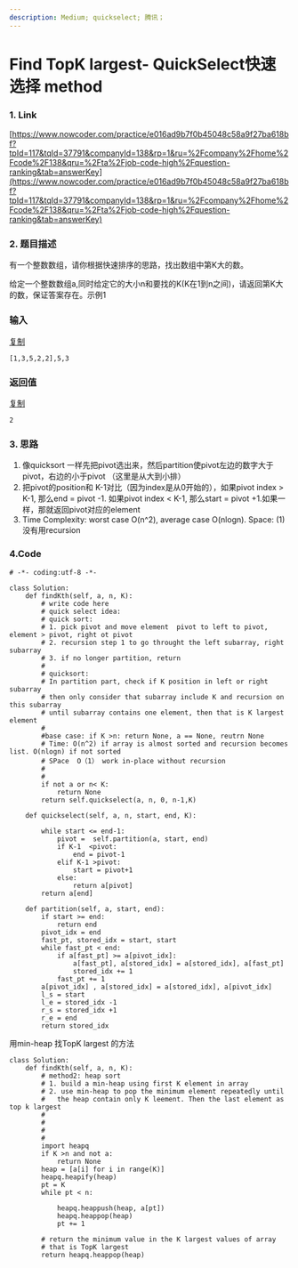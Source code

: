 ```yaml
---
description: Medium; quickselect; 腾讯；
---
```


# Find TopK largest- QuickSelect快速选择 method

### 1. Link

[https://www.nowcoder.com/practice/e016ad9b7f0b45048c58a9f27ba618bf?tpId=117&tqId=37791&companyId=138&rp=1&ru=%2Fcompany%2Fhome%2Fcode%2F138&qru=%2Fta%2Fjob-code-high%2Fquestion-ranking&tab=answerKey](https://www.nowcoder.com/practice/e016ad9b7f0b45048c58a9f27ba618bf?tpId=117&tqId=37791&companyId=138&rp=1&ru=%2Fcompany%2Fhome%2Fcode%2F138&qru=%2Fta%2Fjob-code-high%2Fquestion-ranking&tab=answerKey)

### 2. 题目描述

有一个整数数组，请你根据快速排序的思路，找出数组中第K大的数。

给定一个整数数组a,同时给定它的大小n和要找的K\(K在1到n之间\)，请返回第K大的数，保证答案存在。示例1

### 输入

[复制](javascript:void%280%29;)

```text
[1,3,5,2,2],5,3
```

### 返回值

[复制](javascript:void%280%29;)

```text
2
```



### 3. 思路

1. 像quicksort 一样先把pivot选出来，然后partition使pivot左边的数字大于pivot，右边的小于pivot （这里是从大到小排）
2. 把pivot的position和 K-1对比（因为index是从0开始的），如果pivot index &gt; K-1, 那么end = pivot -1. 如果pivot index &lt; K-1,  那么start = pivot +1.如果一样，那就返回pivot对应的element
3. Time Complexity:   worst case O\(n^2\), average case O\(nlogn\). Space: \(1\) 没有用recursion

### 4.Code

```text
# -*- coding:utf-8 -*-

class Solution:
    def findKth(self, a, n, K):
        # write code here
        # quick select idea:
        # quick sort:
        # 1. pick pivot and move element  pivot to left to pivot, element > pivot, right ot pivot
        # 2. recursion step 1 to go throught the left subarray, right subarray
        # 3. if no longer partition, return 
        #
        # quicksort:
        # In partition part, check if K position in left or right subarray
        # then only consider that subarray include K and recursion on this subarray
        # until subarray contains one element, then that is K largest element
        #
        #base case: if K >n: return None, a == None, reutrn None
        # Time: O(n^2) if array is almost sorted and recursion becomes list. O(nlogn) if not sorted
        # SPace  O（1） work in-place without recursion
        #
        #
        if not a or n< K:
            return None
        return self.quickselect(a, n, 0, n-1,K)
    
    def quickselect(self, a, n, start, end, K):
        
        while start <= end-1:
            pivot =  self.partition(a, start, end)
            if K-1  <pivot:
                end = pivot-1
            elif K-1 >pivot:
                start = pivot+1
            else:
                return a[pivot]
        return a[end]
            
    def partition(self, a, start, end):
        if start >= end:
            return end
        pivot_idx = end
        fast_pt, stored_idx = start, start
        while fast_pt < end:
            if a[fast_pt] >= a[pivot_idx]:
                a[fast_pt], a[stored_idx] = a[stored_idx], a[fast_pt]
                stored_idx += 1
            fast_pt += 1
        a[pivot_idx] , a[stored_idx] = a[stored_idx], a[pivot_idx] 
        l_s = start
        l_e = stored_idx -1
        r_s = stored_idx +1
        r_e = end
        return stored_idx
```

用min-heap 找TopK largest 的方法

```text
class Solution:
    def findKth(self, a, n, K):
        # method2: heap sort
        # 1. build a min-heap using first K element in array
        # 2. use min-heap to pop the minimum element repeatedly until
        #   the heap contain only K leement. Then the last element as top k largest
        #
        #
        #
        #
        import heapq
        if K >n and not a:
            return None
        heap = [a[i] for i in range(K)]
        heapq.heapify(heap)
        pt = K
        while pt < n:
            
            heapq.heappush(heap, a[pt])
            heapq.heappop(heap)
            pt += 1
        
        # return the minimum value in the K largest values of array
        # that is TopK largest 
        return heapq.heappop(heap)
```


